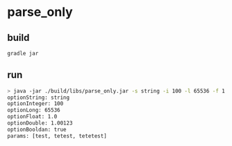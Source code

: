 # parse_only

## build

```sh
gradle jar
```

## run

```sh
> java -jar ./build/libs/parse_only.jar -s string -i 100 -l 65536 -f 1.00 -d 1.00123 -b test tetest tetetest
optionString: string
optionInteger: 100
optionLong: 65536
optionFloat: 1.0
optionDouble: 1.00123
optionBooldan: true
params: [test, tetest, tetetest]
```

